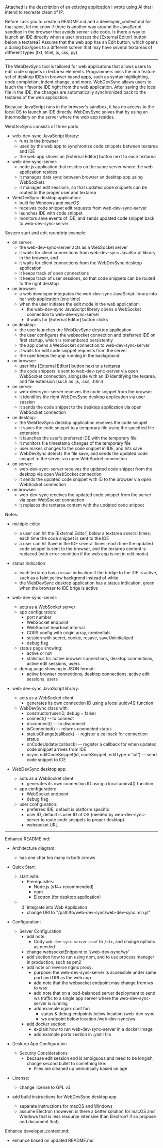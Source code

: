 Attached is the description of an existing application I wrote using AI that I intend to recreate clean of IP.

Before I ask you to create a README.md and a developer_context.md for that spec, let me know if there is another way around the JavaScript sandbox in the browser that avoids server side code. Is there a way to launch an IDE directly when a user presses the [External Editor] button below a textarea? Assume that the web app has an Edit button, which opens a dialog box/goes to a different screen that may have several textareas of different types (txt, html, js, css, py).

--------

The WebDevSync tool is tailored for web applicatons that allows users to edit code snippets in textarea elements. Programmers miss the rich feature set of desktop IDEs in browser based apps, such as syntax highlighting, code completion, indent change, and more. WebDevSync allows users to lauch their favorite IDE right from the web application. After saving the local file in the IDE, the changes are automatically synchronized back to the textarea of the web application.

Because JavaScript runs in the browser's sandbox, it has no access to the local OS to launch an IDE directly. WebDevSync solves that by using an intermediary on the server where the web app resides.

WebDevSync consists of three parts:
- web-dev-sync JavaScript library:
  - runs in the browser
  - used by the web app to synchronize code snippets between textarea and IDE
  - the web app shows an [External Editor] button next to each textarea
- web-dev-sync-server:
  - node.js application that resides on the same server where the web application resides
  - it manages data sync between browser an desktop app using WebSockets
  - it manages edit sessions, so that updated code snippets can be routed to the proper user and textarea
- WebDevSync desktop application:
  - built for Windows and macOS
  - receives code snippet edit requests from web-dev-sync-server
  - launches IDE with code snippet
  - monitors save events of IDE, and sends updated code snippet back to web-dev-sync-server

System start and edit roundtrip example:
- on server:
  - the web-dev-sync-server acts as a WebSocket server
  - it waits for client connections from web-dev-sync JavaScript library in the browser, and
  - it waits for client connections from the WebDevSync desktop application
  - it keeps track of open connections
  - it keeps track of user sessions, so that code snippets can be routed to the right desktop
- on browser:
  - a web developer integrates the web-dev-sync JavaScript library into her web application (one time)
  - when the user initiates the edit mode in the web application:
    - the web-dev-sync JavaScript library opens a WebSocket connection to web-dev-sync-server
    - it waits for [External Editor] button clicks
- on desktop:
  - the user launches the WebDevSync desktop application
  - the user configures the websocket connection and preferred IDE on first startup, which is remembered persistently
  - the app opens a WebSocket connection to web-dev-sync-server
  - it waits for edit code snippet requests from the server
  - the user keeps the app running in the background
- on browser:
  - user hits [External Editor] button next to a textarea
  - the code snippets is sent to web-dev-sync-server via open WebSocket connection, alongside with an ID identifying the texarea, and file extension (such as .js, .css, .html)
- on server:
  - web-dev-sync-server receives the code snippet from the browser
  - it identifies the right WebDevSync desktop application via user session
  - it sends the code snippet to the desktop application via open WebSocket connection
- on desktop:
  - the WebDevSync desktop application receives the code snippet
  - it saves the code snippet to a temporary file using the specified file extension
  - it launches the user's preferred IDE with the temporary file
  - it monitors file timestamp changes of the temporary file
  - user makes changes to the code snippet in IDE, and hits save
  - WebDevSync detects the file save, and sends the updated code snippet to the server via open WebSocket connection
- on server:
  - web-dev-sync-server receives the updated code snippet from the desktop via open WebSocket connection
  - it sends the updated code snippet with ID to the browser via open WebSocket connection
- on browser:
  - web-dev-sync receives the updated code snippet from the server via open WebSocket connection
  - it replaces the textarea content with the updated code snippet

Notes:

- multiple edits:
  - a user can hit the [External Editor] below a textarea several times; each time the code snippet is sent to the IDE
  - a user can hit Save in the IDE several times; each time the updated code snippet is sent to the browser, and the textarea content is replaced (with error condition if the web app is not in edit mode)

- status indication:
  - each textarea has a visual indication if the bridge to the IDE is active, such as a faint yellow backgrond instead of white
  - the WebDevSync desktop application has a status indication, green when the browser to IDE brige is active

- web-dev-sync-server:
  - acts as a WebSocket server
  - app configuration:
    - port number
    - WebSocket endpoint
    - WebSocket hearbeat interval
    - CORS config with origin array, credentials
    - session with secret, cookie, resave, saveUninitialized
    - debug flag
  - status page showing:
    - active or not
    - statistics for active browser connections, desktop connections, active edit sessions, users
  - debug page showing in JSON format:
    - active browser connections, desktop connections, active edit sessions, users

- web-dev-sync JavaScript library:
  - acts as a WebSocket client
    - generates its own connection ID using a local uuidv4() function
  - WebDevSync class with:
    - constructor(userID, debug = false)
    - connect() -- to connect
    - disconnect() -- to disconnect
    - isConnected() -- returns connected status
    - statusChange(callback) -- register a callback for connection status
    - onCodeUpdate(callback) -- register a callback for when updated code snippet arrives from IDE
    - async editCodeSnippet(id, codeSnippet, editType = 'txt') -- send code snippet to IDE

- WebDevSync desktop app:
  - acts as a WebSocket client
    - generates its own connection ID using a local uuidv4() function
  - app configuration:
    - WebSocket endpoint
    - debug flag
  - user configuration:
    - preferred IDE, default is platform specific: 
    - user ID, default is user ID of OS (needed by web-dev-sync-server to route code snippets to proper desktop)
    - websocket URL

----------------------------

Enhance README.md:
- Architecture diagram:
  - has one char too many in both arrows
- Quick Start:
  - start with:
    - Prerequisites:
      - Node.js (v14+ recommended)
      - npm
      - Electron (for desktop application)
  - 3. Integrate into Web Application
    - change URI to "/path/to/web-dev-sync/web-dev-sync.min.js"
- Configuration:
  - Server Configuration:
    - add note:
      - Cody `web-dev-sync-server.conf` to `/etc`, and change options as needed
    - change websocketEndpoint to '/web-dev-sync/ws'
    - add section how to run using npm, and to use process manager in production, such as pm2
    - add note on reverse nginx proxy:
      - purpose: the web-dev-sync-server is accessible under same port and URI as the web app
      - add note that the websocket endpoint may change from ws to wss
      - add note that on a load-balanced server deployment to send ws traffic to a single app server where the web-dev-sync-server is running
      - add example nginx conf for:
        - status & debug endpoints below location /web-dev-sync
        - ws endpoint below location /web-dev-sync/ws
    - add docker section:
      - explain how to run web-dev-sync-server in a docker image
      - add example ports section in .yaml file

- Desktop App Configuration
  - Security Considerations
    - because edit session end is ambiguous and need to be longish, change second bullet to something like:
      - Files are cleaned up periodically based on age
- License:
  - change license to GPL v3

- add build instructions for WebDevSync desktop app
  - separate instructions for macOS and Windows
  - assume Electron (however: is there a better solution for macOS and Windows that is less resource intensive than Electron? if so propose and document that)

Enhance developer_context.md:
- enhance based on updated README.md
